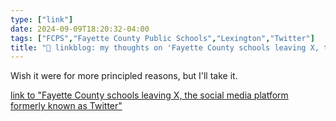 ```yaml
---
type: ["link"]
date: 2024-09-09T18:20:32-04:00
tags: ["FCPS","Fayette County Public Schools","Lexington","Twitter"]
title: "🔗 linkblog: my thoughts on 'Fayette County schools leaving X, the social media platform formerly known as Twitter'"
---
```

Wish it were for more principled reasons, but I'll take it.

[link to "Fayette County schools leaving X, the social media platform formerly known as Twitter"](https://www.kentucky.com/news/local/education/article292187300.html)

